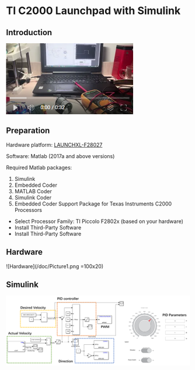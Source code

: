 # TI C2000 Launchpad with Simulink
## Introduction
[![Link to my YouTube video!](https://github.com/SimonTao0831/TI-C2000-motor-control/blob/main/doc/video_picture.png)](https://www.youtube.com/watch?v=X1G_Mc1O-xw)

## Preparation
Hardware platform: 
[LAUNCHXL-F28027](https://www.ti.com/tool/LAUNCHXL-F28027)

Software:
Matlab (2017a and above versions)

Required Matlab packages:
1. Simulink
2. Embedded Coder
3. MATLAB Coder
4. Simulink Coder
5. Embedded Coder Support Package for Texas Instruments C2000 Processors
- Select Processor Family: TI Piccolo F2802x (based on your hardware)
- Install Third-Party Software
- Install Third-Party Software

## Hardware

![Hardware](/doc/Picture1.png =100x20)

## Simulink

![Simulink](/doc/Picture2.png)

